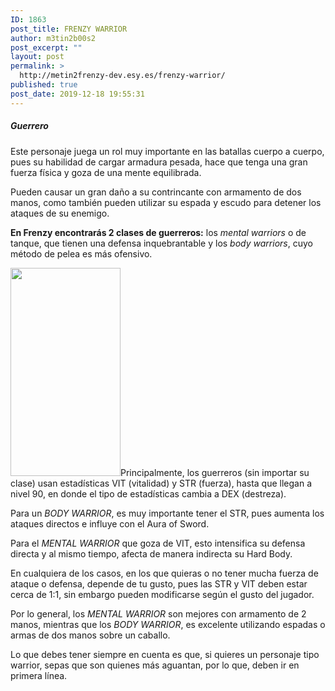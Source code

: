 ```yaml
---
ID: 1863
post_title: FRENZY WARRIOR
author: m3tin2b00s2
post_excerpt: ""
layout: post
permalink: >
  http://metin2frenzy-dev.esy.es/frenzy-warrior/
published: true
post_date: 2019-12-18 19:55:31
---
```

<h5>Guerrero</h5>
Este personaje juega un rol muy importante en las batallas cuerpo a cuerpo, pues su habilidad de cargar armadura pesada, hace que tenga una gran fuerza física y goza de una mente equilibrada.

Pueden causar un gran daño a su contrincante con armamento de dos manos, como también pueden utilizar su espada y escudo para detener los ataques de su enemigo.

<strong>En Frenzy encontrarás 2 clases de guerreros:</strong> los <em>mental warriors</em> o de tanque, que tienen una defensa inquebrantable y los <em>body warriors</em>, cuyo método de pelea es más ofensivo.

<img class=" wp-image-1844 alignright" src="https://metin2frenzy.com/wp-content/uploads/2019/11/warrior.png" alt="" width="176" height="333">Principalmente, los guerreros (sin importar su clase) usan estadísticas VIT (vitalidad) y STR (fuerza), hasta que llegan a nivel 90, en donde el tipo de estadísticas cambia a DEX (destreza).

Para un <em>BODY WARRIOR</em>, es muy importante tener el STR, pues aumenta los ataques directos e influye con el Aura of Sword.

Para el&nbsp;<em>MENTAL WARRIOR </em>que goza de VIT, esto intensifica su defensa directa y al mismo tiempo, afecta de manera indirecta su Hard Body.

En cualquiera de los casos, en los que quieras o no tener mucha fuerza de ataque o defensa, depende de tu gusto, pues las STR y VIT deben estar cerca de 1:1, sin embargo pueden modificarse según el gusto del jugador.

Por lo general, los <em>MENTAL WARRIOR</em> son mejores con armamento de 2 manos, mientras que los&nbsp;<em>BODY WARRIOR</em>, es excelente utilizando espadas o armas de dos manos sobre un caballo.

Lo que debes tener siempre en cuenta es que, si quieres un personaje tipo warrior, sepas que son quienes más aguantan, por lo que, deben ir en primera línea.